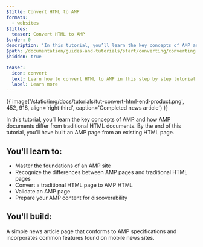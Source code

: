 ```yaml
---
$title: Convert HTML to AMP
formats:
  - websites
$titles:
  teaser: Convert HTML to AMP
$order: 0
description: 'In this tutorial, you’ll learn the key concepts of AMP and how AMP documents differ from traditional HTML documents. By the end of this tutorial'
$path: /documentation/guides-and-tutorials/start/converting/converting.html
$hidden: true

teaser:
  icon: convert
  text: Learn how to convert HTML to AMP in this step by step tutorial.
  label: Learn more
---
```


{{ image('/static/img/docs/tutorials/tut-convert-html-end-product.png', 452, 918, align='right third', caption='Completed news article') }}

In this tutorial, you’ll learn the key concepts of AMP and how AMP documents differ from traditional HTML documents.  By the end of this tutorial, you'll have built an AMP page from an existing HTML page.

## You'll learn to:

- Master the foundations of an AMP site
- Recognize the differences between AMP pages and traditional HTML pages
- Convert a traditional HTML page to AMP HTML
- Validate an AMP page
- Prepare your AMP content for discoverability

## You'll build:

A simple news article page that conforms to AMP specifications and incorporates common features found on mobile news sites.
